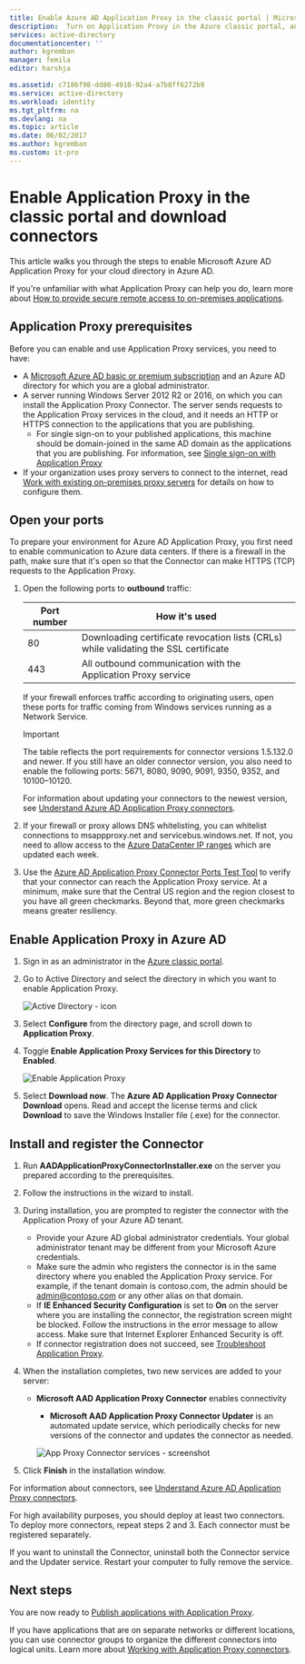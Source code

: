 ```yaml
---
title: Enable Azure AD Application Proxy in the classic portal | Microsoft Docs
description:  Turn on Application Proxy in the Azure classic portal, and install the Connectors for the reverse proxy.
services: active-directory
documentationcenter: ''
author: kgremban
manager: femila
editor: harshja

ms.assetid: c7186f98-dd80-4910-92a4-a7b8ff6272b9
ms.service: active-directory
ms.workload: identity
ms.tgt_pltfrm: na
ms.devlang: na
ms.topic: article
ms.date: 06/02/2017
ms.author: kgremban
ms.custom: it-pro
---
```


# Enable Application Proxy in the classic portal and download connectors
This article walks you through the steps to enable Microsoft Azure AD Application Proxy for your cloud directory in Azure AD.

If you're unfamiliar with what Application Proxy can help you do, learn more about [How to provide secure remote access to on-premises applications](active-directory-application-proxy-get-started.md).

## Application Proxy prerequisites
Before you can enable and use Application Proxy services, you need to have:

* A [Microsoft Azure AD basic or premium subscription](active-directory-editions.md) and an Azure AD directory for which you are a global administrator.
* A server running Windows Server 2012 R2 or 2016, on which you can install the Application Proxy Connector. The server sends requests to the Application Proxy services in the cloud, and it needs an HTTP or HTTPS connection to the applications that you are publishing.
  * For single sign-on to your published applications, this machine should be domain-joined in the same AD domain as the applications that you are publishing. For information, see [Single sign-on with Application Proxy](active-directory-application-proxy-sso-using-kcd.md)
* If your organization uses proxy servers to connect to the internet, read [Work with existing on-premises proxy servers](application-proxy-working-with-proxy-servers.md) for details on how to configure them.

## Open your ports

To prepare your environment for Azure AD Application Proxy, you first need to enable communication to Azure data centers. If there is a firewall in the path, make sure that it's open so that the Connector can make HTTPS (TCP) requests to the Application Proxy.

1. Open the following ports to **outbound** traffic:

   | Port number | How it's used |
   | --- | --- |
   | 80 | Downloading certificate revocation lists (CRLs) while validating the SSL certificate |
   | 443 | All outbound communication with the Application Proxy service |

   If your firewall enforces traffic according to originating users, open these ports for traffic coming from Windows services running as a Network Service.

   > [!IMPORTANT]
   > The table reflects the port requirements for connector versions 1.5.132.0 and newer. If you still have an older connector version, you also need to enable the following ports: 5671, 8080, 9090, 9091, 9350, 9352, and 10100–10120.
   >
   >For information about updating your connectors to the newest version, see [Understand Azure AD Application Proxy connectors](application-proxy-understand-connectors.md#automatic-updates).

2. If your firewall or proxy allows DNS whitelisting, you can whitelist connections to msappproxy.net and servicebus.windows.net. If not, you need to allow access to the [Azure DataCenter IP ranges](https://www.microsoft.com/download/details.aspx?id=41653) which are updated each week.

3. Use the [Azure AD Application Proxy Connector Ports Test Tool](https://aadap-portcheck.connectorporttest.msappproxy.net/) to verify that your connector can reach the Application Proxy service. At a minimum, make sure that the Central US region and the region closest to you have all green checkmarks. Beyond that, more green checkmarks means greater resiliency.

## Enable Application Proxy in Azure AD
1. Sign in as an administrator in the [Azure classic portal](https://manage.windowsazure.com/).
2. Go to Active Directory and select the directory in which you want to enable Application Proxy.

    ![Active Directory - icon](./media/active-directory-application-proxy-enable/ad_icon.png)
3. Select **Configure** from the directory page, and scroll down to **Application Proxy**.
4. Toggle **Enable Application Proxy Services for this Directory** to **Enabled**.

    ![Enable Application Proxy](./media/active-directory-application-proxy-enable/app_proxy_enable.png)
5. Select **Download now**. The **Azure AD Application Proxy Connector Download** opens. Read and accept the license terms and click **Download** to save the Windows Installer file (.exe) for the connector.

## Install and register the Connector
1. Run **AADApplicationProxyConnectorInstaller.exe** on the server you prepared according to the prerequisites.
2. Follow the instructions in the wizard to install.
3. During installation, you are prompted to register the connector with the Application Proxy of your Azure AD tenant.

   * Provide your Azure AD global administrator credentials. Your global administrator tenant may be different from your Microsoft Azure credentials.
   * Make sure the admin who registers the connector is in the same directory where you enabled the Application Proxy service. For example, if the tenant domain is contoso.com, the admin should be admin@contoso.com or any other alias on that domain.
   * If **IE Enhanced Security Configuration** is set to **On** on the server where you are installing the connector, the registration screen might be blocked. Follow the instructions in the error message to allow access. Make sure that Internet Explorer Enhanced Security is off.
   * If connector registration does not succeed, see [Troubleshoot Application Proxy](active-directory-application-proxy-troubleshoot.md).  
4. When the installation completes, two new services are added to your server:

   * **Microsoft AAD Application Proxy Connector** enables connectivity

     * **Microsoft AAD Application Proxy Connector Updater** is an automated update service, which periodically checks for new versions of the connector and updates the connector as needed.

     ![App Proxy Connector services - screenshot](./media/active-directory-application-proxy-enable/app_proxy_services.png)
5. Click **Finish** in the installation window.

For information about connectors, see [Understand Azure AD Application Proxy connectors](application-proxy-understand-connectors.md).

For high availability purposes, you should deploy at least two connectors. To deploy more connectors, repeat steps 2 and 3. Each connector must be registered separately.

If you want to uninstall the Connector, uninstall both the Connector service and the Updater service. Restart your computer to fully remove the service.

## Next steps
You are now ready to [Publish applications with Application Proxy](active-directory-application-proxy-publish.md).

If you have applications that are on separate networks or different locations, you can use connector groups to organize the different connectors into logical units. Learn more about [Working with Application Proxy connectors](active-directory-application-proxy-connectors.md).
